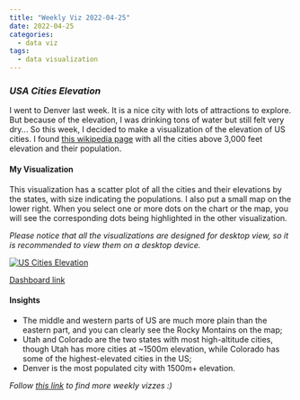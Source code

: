 ```yaml
---
title: "Weekly Viz 2022-04-25"
date: 2022-04-25
categories:
  - data viz
tags:
  - data visualization
---
```


### *USA Cities Elevation*

I went to Denver last week. It is a nice city with lots of attractions to explore. But because of the elevation, I was drinking tons of water but still felt very dry... So this week, I decided to make a visualization of the elevation of US cities. I found [this wikipedia page](https://en.wikipedia.org/wiki/List_of_cities_in_the_United_States_by_elevation) with all the cities above 3,000 feet elevation and their population.  

#### My Visualization

This visualization has a scatter plot of all the cities and their elevations by the states, with size indicating the populations. I also put a small map on the lower right. When you select one or more dots on the chart or the map, you will see the corresponding dots being highlighted in the other visualization.  

*Please notice that all the visualizations are designed for desktop view, so it is recommended to view them on a desktop device.*  

<div class='tableauPlaceholder' id='viz1650946793451' style='position: relative'>
  <noscript><a href='#'>
    <img alt='US Cities Elevation ' src='https:&#47;&#47;public.tableau.com&#47;static&#47;images&#47;20&#47;20220425USCitiesElevation&#47;USCitiesElevation&#47;1_rss.png' style='border: none' />
    </a></noscript>
  <object class='tableauViz'  style='display:none;'>
    <param name='host_url' value='https%3A%2F%2Fpublic.tableau.com%2F' /> 
    <param name='embed_code_version' value='3' />
    <param name='site_root' value='' />
    <param name='name' value='20220425USCitiesElevation&#47;USCitiesElevation' />
    <param name='tabs' value='no' />
    <param name='toolbar' value='yes' />
    <param name='static_image' value='https:&#47;&#47;public.tableau.com&#47;static&#47;images&#47;20&#47;20220425USCitiesElevation&#47;USCitiesElevation&#47;1.png' />
    <param name='animate_transition' value='yes' />
    <param name='display_static_image' value='yes' />
    <param name='display_spinner' value='yes' />
    <param name='display_overlay' value='yes' />
    <param name='display_count' value='yes' />
    <param name='language' value='en-US' />
    <param name='filter' value='publish=yes' />
  </object></div>   
  <script type='text/javascript'>     
  var divElement = document.getElementById('viz1650946793451');   
  var vizElement = divElement.getElementsByTagName('object')[0];           
  if ( divElement.offsetWidth > 800 ) { vizElement.style.width='800px';vizElement.style.height='627px';} else if ( divElement.offsetWidth > 500 ) { vizElement.style.width='800px';vizElement.style.height='627px';} else { vizElement.style.width='100%';vizElement.style.height='727px';}               
  var scriptElement = document.createElement('script');              
  scriptElement.src = 'https://public.tableau.com/javascripts/api/viz_v1.js';     
  vizElement.parentNode.insertBefore(scriptElement, vizElement);             
</script>  
  
[Dashboard link](https://public.tableau.com/views/20220425USCitiesElevation/USCitiesElevation?:language=en-US&publish=yes&:display_count=n&:origin=viz_share_link)
  
#### Insights
* The middle and western parts of US are much more plain than the eastern part, and you can clearly see the Rocky Montains on the map;  
* Utah and Colorado are the two states with most high-altitude cities, though Utah has more cities at ~1500m elevation, while Colorado has some of the highest-elevated cities in the US;  
* Denver is the most populated city with 1500m+ elevation.  
  
*Follow [this link](https://yudong-94.github.io/personal-website/project/WeeklyViz2022/) to find more weekly vizzes :)*
